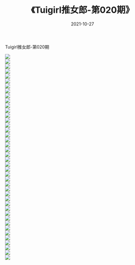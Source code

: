﻿---
layout: post
title:  《Tuigirl推女郎-第020期》
date:   2021-10-27
img: http://imgx.orgx.ga/漏D/网络美图/2021/Tuigirl推女郎-第020期/000.jpg
categories: [美女, 清纯, 唯美]
---

Tuigirl推女郎-第020期

  ![](http://imgx.orgx.ga/漏D/网络美图/2021/Tuigirl推女郎-第020期/001.jpg) <br> ![](http://imgx.orgx.ga/漏D/网络美图/2021/Tuigirl推女郎-第020期/002.jpg) <br> ![](http://imgx.orgx.ga/漏D/网络美图/2021/Tuigirl推女郎-第020期/003.jpg) <br> ![](http://imgx.orgx.ga/漏D/网络美图/2021/Tuigirl推女郎-第020期/004.jpg) <br> ![](http://imgx.orgx.ga/漏D/网络美图/2021/Tuigirl推女郎-第020期/005.jpg) <br> ![](http://imgx.orgx.ga/漏D/网络美图/2021/Tuigirl推女郎-第020期/006.jpg) <br> ![](http://imgx.orgx.ga/漏D/网络美图/2021/Tuigirl推女郎-第020期/007.jpg) <br> ![](http://imgx.orgx.ga/漏D/网络美图/2021/Tuigirl推女郎-第020期/008.jpg) <br> ![](http://imgx.orgx.ga/漏D/网络美图/2021/Tuigirl推女郎-第020期/009.jpg) <br> ![](http://imgx.orgx.ga/漏D/网络美图/2021/Tuigirl推女郎-第020期/010.jpg) <br> ![](http://imgx.orgx.ga/漏D/网络美图/2021/Tuigirl推女郎-第020期/011.jpg) <br> ![](http://imgx.orgx.ga/漏D/网络美图/2021/Tuigirl推女郎-第020期/012.jpg) <br> ![](http://imgx.orgx.ga/漏D/网络美图/2021/Tuigirl推女郎-第020期/013.jpg) <br> ![](http://imgx.orgx.ga/漏D/网络美图/2021/Tuigirl推女郎-第020期/014.jpg) <br> ![](http://imgx.orgx.ga/漏D/网络美图/2021/Tuigirl推女郎-第020期/015.jpg) <br> ![](http://imgx.orgx.ga/漏D/网络美图/2021/Tuigirl推女郎-第020期/016.jpg) <br> ![](http://imgx.orgx.ga/漏D/网络美图/2021/Tuigirl推女郎-第020期/017.jpg) <br> ![](http://imgx.orgx.ga/漏D/网络美图/2021/Tuigirl推女郎-第020期/018.jpg) <br> ![](http://imgx.orgx.ga/漏D/网络美图/2021/Tuigirl推女郎-第020期/019.jpg) <br> ![](http://imgx.orgx.ga/漏D/网络美图/2021/Tuigirl推女郎-第020期/020.jpg) <br> ![](http://imgx.orgx.ga/漏D/网络美图/2021/Tuigirl推女郎-第020期/021.jpg) <br> ![](http://imgx.orgx.ga/漏D/网络美图/2021/Tuigirl推女郎-第020期/022.jpg) <br> ![](http://imgx.orgx.ga/漏D/网络美图/2021/Tuigirl推女郎-第020期/023.jpg) <br> ![](http://imgx.orgx.ga/漏D/网络美图/2021/Tuigirl推女郎-第020期/024.jpg) <br> ![](http://imgx.orgx.ga/漏D/网络美图/2021/Tuigirl推女郎-第020期/025.jpg) <br> ![](http://imgx.orgx.ga/漏D/网络美图/2021/Tuigirl推女郎-第020期/026.jpg) <br> ![](http://imgx.orgx.ga/漏D/网络美图/2021/Tuigirl推女郎-第020期/027.jpg) <br> ![](http://imgx.orgx.ga/漏D/网络美图/2021/Tuigirl推女郎-第020期/028.jpg) <br> ![](http://imgx.orgx.ga/漏D/网络美图/2021/Tuigirl推女郎-第020期/029.jpg) <br> ![](http://imgx.orgx.ga/漏D/网络美图/2021/Tuigirl推女郎-第020期/030.jpg) <br> ![](http://imgx.orgx.ga/漏D/网络美图/2021/Tuigirl推女郎-第020期/031.jpg) <br> ![](http://imgx.orgx.ga/漏D/网络美图/2021/Tuigirl推女郎-第020期/032.jpg) <br> ![](http://imgx.orgx.ga/漏D/网络美图/2021/Tuigirl推女郎-第020期/033.jpg) <br> ![](http://imgx.orgx.ga/漏D/网络美图/2021/Tuigirl推女郎-第020期/034.jpg) <br> ![](http://imgx.orgx.ga/漏D/网络美图/2021/Tuigirl推女郎-第020期/035.jpg) <br> ![](http://imgx.orgx.ga/漏D/网络美图/2021/Tuigirl推女郎-第020期/036.jpg) <br> ![](http://imgx.orgx.ga/漏D/网络美图/2021/Tuigirl推女郎-第020期/037.jpg) <br> ![](http://imgx.orgx.ga/漏D/网络美图/2021/Tuigirl推女郎-第020期/038.jpg) <br> ![](http://imgx.orgx.ga/漏D/网络美图/2021/Tuigirl推女郎-第020期/039.jpg) <br> ![](http://imgx.orgx.ga/漏D/网络美图/2021/Tuigirl推女郎-第020期/040.jpg) <br> ![](http://imgx.orgx.ga/漏D/网络美图/2021/Tuigirl推女郎-第020期/041.jpg) <br> ![](http://imgx.orgx.ga/漏D/网络美图/2021/Tuigirl推女郎-第020期/042.jpg) <br>